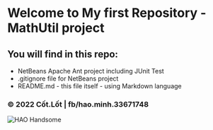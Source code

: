 # Welcome to My first Repository - MathUtil project

## You will find in this repo:

* NetBeans Apache Ant project including JUnit Test
* .gitignore file for NetBeans project
* README.md - this file itself - using Markdown language

### © 2022 Cốt.Lốt | fb/hao.minh.33671748
![HAO Handsome](https://scontent.xx.fbcdn.net/v/t1.15752-9/p206x206/270057710_232259789058633_129643537668612919_n.jpg?_nc_cat=107&ccb=1-5&_nc_sid=aee45a&_nc_ohc=PaRitmL3H88AX-h4cXB&_nc_ad=z-m&_nc_cid=0&_nc_ht=scontent.xx&oh=03_AVK_CoSGm-FREz30ZXpn9IvELLFKXRv1CCTh2qZNgfBlow&oe=621F67A9)
